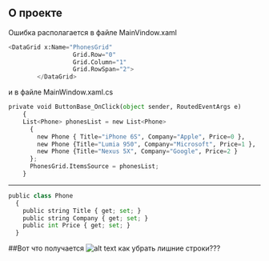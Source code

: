 ﻿## О проекте
Ошибка располагается в файле MainVindow.xaml
```python
<DataGrid x:Name="PhonesGrid"
                  Grid.Row="0"
                  Grid.Column="1"
                  Grid.RowSpan="2">
        </DataGrid>
```
и в файле MainWindow.xaml.cs
```python
private void ButtonBase_OnClick(object sender, RoutedEventArgs e)
    { 
	List<Phone> phonesList = new List<Phone>
      {
        new Phone { Title="iPhone 6S", Company="Apple", Price=0 },
        new Phone {Title="Lumia 950", Company="Microsoft", Price=1 },
        new Phone {Title="Nexus 5X", Company="Google", Price=2 }
      };
      PhonesGrid.ItemsSource = phonesList;
    }
```
----
```python
public class Phone
  {
    public string Title { get; set; }
    public string Company { get; set; }
    public int Price { get; set; }
  }
```
##Вот что получается
![alt text](https://github.com/Limfips/WPF_SevenLab/blob/master/resImg/error_v1.2.1.png)
как убрать лишние строки???
